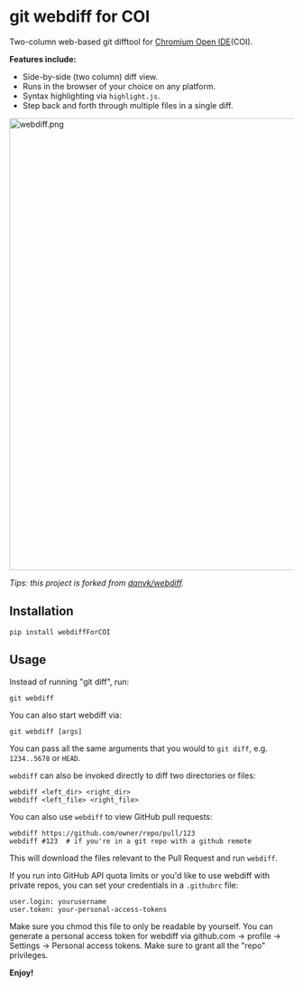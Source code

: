 # git webdiff for COI

Two-column web-based git difftool for [Chromium Open IDE](https://microsoftedge.microsoft.com/addons/detail/chromium-open-ide/ggfoollpnfolfaejalpiihpobcpbegkl)(COI).

**Features include:**
* Side-by-side (two column) diff view.
* Runs in the browser of your choice on any platform.
* Syntax highlighting via `highlight.js`.
* Step back and forth through multiple files in a single diff.

<img src="https://github.com/song-fangzhen/webdiff/blob/master/images/webdiff.png" onerror="this.onerror=null; this.remove();" alt="webdiff.png" width="800"/>

*Tips: this project is forked from [danvk/webdiff](https://github.com/danvk/webdiff).*

## Installation

    pip install webdiffForCOI

## Usage

Instead of running "git diff", run:

    git webdiff

You can also start webdiff via:

    git webdiff [args]

You can pass all the same arguments that you would to `git diff`, e.g.
`1234..5678` or `HEAD`.

`webdiff` can also be invoked directly to diff two directories or files:

    webdiff <left_dir> <right_dir>
    webdiff <left_file> <right_file>

You can also use `webdiff` to view GitHub pull requests:

    webdiff https://github.com/owner/repo/pull/123
    webdiff #123  # if you're in a git repo with a github remote

This will download the files relevant to the Pull Request and run `webdiff`.

If you run into GitHub API quota limits or you'd like to use webdiff with
private repos, you can set your credentials in a `.githubrc` file:

```
user.login: yourusername
user.token: your-personal-access-tokens
```

Make sure you chmod this file to only be readable by yourself. You can generate
a personal access token for webdiff via github.com → profile → Settings →
Personal access tokens. Make sure to grant all the "repo" privileges.

**Enjoy!**